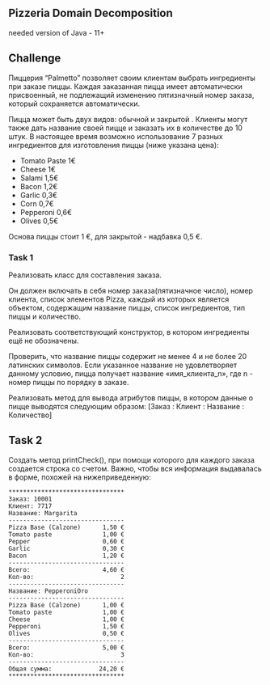 ## Pizzeria Domain Decomposition

needed version of Java - 11+

## Challenge

Пиццерия “Palmetto” позволяет своим клиентам выбрать ингредиенты при заказе пиццы. Каждая заказанная пицца имеет
автоматически присвоенный, не подлежащий изменению пятизначный номер заказа, который сохраняется автоматически.

Пицца может быть двух видов: обычной и закрытой . Клиенты могут также дать название своей пицце и заказать их в
количестве до 10 штук. В настоящее время возможно использование 7 разных ингредиентов для изготовления пиццы (ниже
указана цена):

- Tomato Paste 1€
- Cheese 1€
- Salami 1,5€
- Bacon 1,2€
- Garlic 0,3€
- Corn 0,7€
- Pepperoni 0,6€
- Olives 0,5€

Основа пиццы стоит 1 €, для закрытой - надбавка 0,5 €.

### Task 1

Реализовать класс для составления заказа.

Он должен включать в себя номер заказа(пятизначное число), номер клиента, список элементов Pizza, каждый из которых
является объектом, содержащим название пиццы, список ингредиентов, тип пиццы и количество.

Реализовать соответствующий конструктор, в котором ингредиенты ещё не обозначены.

Проверить, что название пиццы содержит не менее 4 и не более 20 латинских символов. Если указанное название не
удовлетворяет данному условию, пицца получает название «имя_клиента_n», где n - номер пиццы по порядку в заказе.

Реализовать метод для вывода атрибутов пиццы, в котором данные о пицце выводятся следующим
образом:  [Заказ : Клиент : Название : Количество]

## Task 2

Создать метод printCheck(), при помощи которого для каждого заказа создается строка со счетом. Важно, чтобы вся
информация выдавалась в форме, похожей на нижеприведенную:

```
********************************
Заказ: 10001
Клиент: 7717
Название: Margarita
--------------------------------
Pizza Base (Calzone)      1,50 €
Tomato paste              1,00 €
Pepper                    0,60 €
Garlic                    0,30 €
Bacon                     1,20 €
--------------------------------
Всего:                    4,60 €
Кол-во:                        2
--------------------------------
Название: PepperoniOro
--------------------------------
Pizza Base (Calzone)      1,00 €
Tomato paste              1,00 €
Cheese                    1,00 €
Pepperoni                 1,50 €
Olives                    0,50 €
--------------------------------
Всего:                    5,00 €
Кол-во:                        3
--------------------------------
Общая сумма:             24,20 €
********************************
```